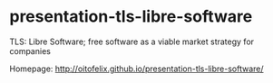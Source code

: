 # presentation-tls-libre-software
TLS: Libre Software; free software as a viable market strategy for companies

Homepage: http://oitofelix.github.io/presentation-tls-libre-software/
